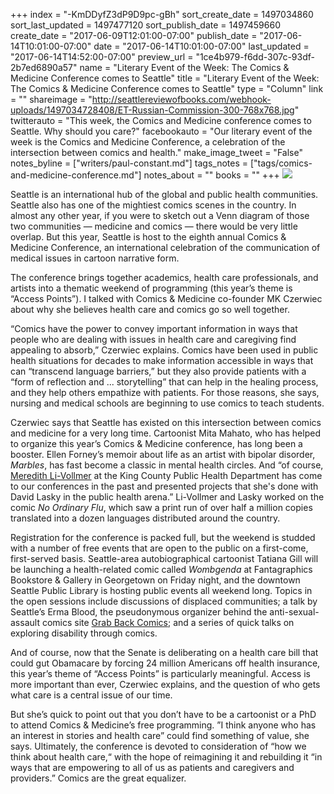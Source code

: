 +++
index = "-KmDDyfZ3dP9D9pc-gBh"
sort_create_date = 1497034860
sort_last_updated = 1497477120
sort_publish_date = 1497459660
create_date = "2017-06-09T12:01:00-07:00"
publish_date = "2017-06-14T10:01:00-07:00"
date = "2017-06-14T10:01:00-07:00"
last_updated = "2017-06-14T14:52:00-07:00"
preview_url = "1ce4b979-f6dd-307c-93df-2b7ed6890a57"
name = "Literary Event of the Week: The Comics & Medicine Conference comes to Seattle"
title = "Literary Event of the Week: The Comics & Medicine Conference comes to Seattle"
type = "Column"
link = ""
shareimage = "http://seattlereviewofbooks.com/webhook-uploads/1497034728408/ET-Russian-Commission-300-768x768.jpg"
twitterauto = "This week, the Comics and Medicine conference comes to Seattle. Why should you care?"
facebookauto = "Our literary event of the week is the Comics and Medicine Conference, a celebration of the intersection between comics and health."
make_image_tweet = "False"
notes_byline = ["writers/paul-constant.md"]
tags_notes = ["tags/comics-and-medicine-conference.md"]
notes_about = ""
books = ""
+++
![](/webhook-uploads/1497034728408/ET-Russian-Commission-300-768x768.jpg)

Seattle is an international hub of the global and public health communities. Seattle also has one of the mightiest comics scenes in the country. In almost any other year, if you were to sketch out a Venn diagram of those two communities — medicine and comics — there would be very little overlap. But this year, Seattle is host to the eighth annual Comics & Medicine Conference, an international celebration of the communication of medical issues in cartoon narrative form. 

The conference brings together academics, health care professionals, and artists into a thematic weekend of programming (this year’s theme is “Access Points”). I talked with Comics & Medicine co-founder MK Czerwiec about why she believes health care and comics go so well together. 

“Comics have the power to convey important information in ways that people who are dealing with issues in health care and caregiving find appealing to absorb,” Czerwiec explains. Comics have been used in public health situations for decades to make information accessible in ways that can “transcend language barriers,” but they also provide patients with a “form of reflection and ... storytelling” that can help in the healing process, and they help others empathize with patients. For those reasons, she says, nursing and medical schools are beginning to use comics to teach students.

Czerwiec says that Seattle has existed on this intersection between comics and medicine for a very long time. Cartoonist Mita Mahato, who has helped to organize this year’s Comics & Medicine conference, has long been a booster. Ellen Forney’s memoir about life as an artist with bipolar disorder, *Marbles*, has fast become a classic in mental health circles. And “of course, [Meredith Li-Vollmer]( http://depts.washington.edu/hserv/faculty/Li-Vollmer_Meredith) at the King County Public Health Department has come to our conferences in the past and presented projects that she's done with David Lasky in the public health arena.” Li-Vollmer and Lasky worked on the comic *No Ordinary Flu*, which saw a print run of over half a million copies translated into a dozen languages distributed around the country.

Registration for the conference is packed full, but the weekend is studded with a number of free events that are open to the public on a first-come, first-served basis. Seattle-area autobiographical cartoonist Tatiana Gill will be launching a health-related comic called *Wombgenda* at Fantagraphics Bookstore & Gallery in Georgetown on Friday night, and the downtown Seattle Public Library is hosting public events all weekend long. Topics in the open sessions include discussions of displaced communities; a talk by Seattle’s Erma Blood, the pseudonymous organizer behind the anti-sexual-assault comics site [Grab Back Comics]( https://grabbackcomics.com/); and a series of quick talks on exploring disability through comics.

And of course, now that the Senate is deliberating on a health care bill that could gut Obamacare by forcing 24 million Americans off health insurance, this year’s theme of “Access Points” is particularly meaningful. Access is more important than ever, Czerwiec explains, and the question of who gets what care is a central issue of our time.

But she’s quick to point out that you don’t have to be a cartoonist or a PhD to attend Comics & Medicine’s free programming. ”I think anyone who has an interest in stories and health care” could find something of value, she says. Ultimately, the conference is devoted to consideration of “how we think about health care,“ with the hope of reimagining it and rebuilding it “in ways that are empowering to all of us as patients and caregivers and providers.” Comics are the great equalizer.

